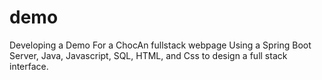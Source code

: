 # demo
Developing a Demo For a ChocAn fullstack webpage Using a Spring Boot Server, Java, Javascript, SQL, HTML, and Css to design a full stack interface.
